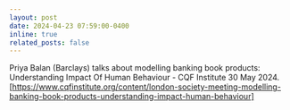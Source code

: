 ```yaml
---
layout: post
date: 2024-04-23 07:59:00-0400
inline: true
related_posts: false
---
```


Priya Balan (Barclays) talks about modelling banking book products: Understanding Impact Of Human Behaviour - CQF Institute 30 May 2024. [https://www.cqfinstitute.org/content/london-society-meeting-modelling-banking-book-products-understanding-impact-human-behaviour] 
